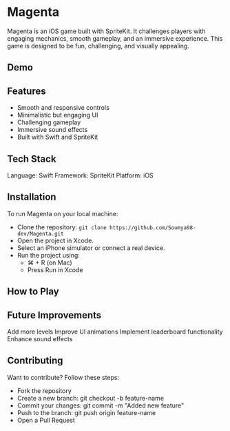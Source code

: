 # Magenta

Magenta is an iOS game built with SpriteKit. It challenges players with engaging mechanics, smooth gameplay, and an immersive experience. This game is designed to be fun, challenging, and visually appealing.

## Demo

## Features

- Smooth and responsive controls
- Minimalistic but engaging UI
- Challenging gameplay
- Immersive sound effects
- Built with Swift and SpriteKit

## Tech Stack

Language: Swift
Framework: SpriteKit
Platform: iOS

## Installation

To run Magenta on your local machine:

- Clone the repository: `git clone https://github.com/Soumya98-dev/Magenta.git`
- Open the project in Xcode.
- Select an iPhone simulator or connect a real device.
- Run the project using:
  - ⌘ + R (on Mac)
  - Press Run in Xcode

## How to Play

## Future Improvements

Add more levels
Improve UI animations
Implement leaderboard functionality
Enhance sound effects

## Contributing

Want to contribute? Follow these steps:

- Fork the repository
- Create a new branch: git checkout -b feature-name
- Commit your changes: git commit -m "Added new feature"
- Push to the branch: git push origin feature-name
- Open a Pull Request
